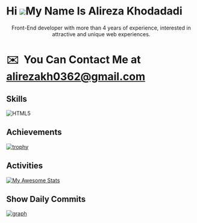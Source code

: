 Hi ![](https://user-images.githubusercontent.com/18350557/176309783-0785949b-9127-417c-8b55-ab5a4333674e.gif)My Name Is Alireza Khodadadi
=========================================================================================================================================

  <p align='center' >Front-End developer with more than 4 years of experience, interested in attractive and unique web experiences.</p>
  
   # ✉️  You Can Contact Me at [alirezakh0362@gmail.com](mailto:alirezakh0090@gmail.com)

 
 
## Skills

![HTML5](https://img.shields.io/badge/html5-%23E34F26.svg?style=for-the-badge&logo=html5&logoColor=white)
 

## Achievements
[![trophy](https://github-profile-trophy.vercel.app/?username=ProgrammerFront077)](https://github.com/ryo-ma/github-profile-trophy)

## Activities
[![My Awesome Stats](https://awesome-github-stats.azurewebsites.net/user-stats/ProgrammerFront077?cardType=level-alternate&theme=radical&preferLogin=false)](https://git.io/awesome-stats-card)
## Show Daily Commits      
[![graph](https://github-readme-activity-graph.vercel.app/graph?username=ProgrammerFront077&theme=github-compact)](https://github.com/ashutosh00710/github-readme-activity-graph)
 
 
